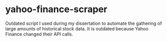 # yahoo-finance-scraper
Outdated script I used during my dissertation to automate the gathering of large amounts of historical stock data.
It is outdated because Yahoo Finance changed their API calls.
